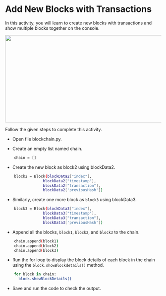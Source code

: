 Add New Blocks with Transactions  
================================

In this activity, you will learn to create new blocks with transactions and show multiple blocks together on the console.


<img src= "https://media.slid.es/uploads/1525749/images/10651567/pasted-from-clipboard.png" width = "521" height = "281">


Follow the given steps to complete this activity.


* Open file blockchain.py.


* Create an empty list named chain.

```sh
    chain = []
```
    	    
* Create the new block as block2 using blockData2.

```sh
    block2 = Block(blockData2["index"], 
                 blockData2["timestamp"], 
                 blockData2["transaction"], 
                 blockData2['previousHash'])
```  


*  Similarly, create one more block as `block3` using blockData3.

```sh
    block3 = Block(blockData3["index"], 
                 blockData3["timestamp"], 
                 blockData3["transaction"], 
                 blockData3['previousHash'])
```


* Append all the blocks, `block1`, `block2`, and `block3` to the chain.

```sh
    chain.append(block1)
	chain.append(block2)
    chain.append(block3)
```


* Run the for loop to display the block details of each block in the chain using the `block.showBlockdetails()` method.

```sh
    for block in chain:
      block.showBlockDetails()
```


* Save and run the code to check the output.
